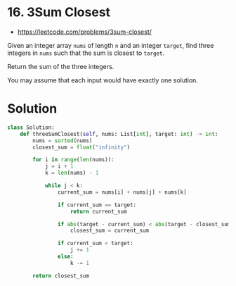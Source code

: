 # 16. 3Sum Closest

- https://leetcode.com/problems/3sum-closest/

Given an integer array `nums` of length `n` and an integer `target`, find three integers in `nums` such that the sum is closest to `target`.

Return the sum of the three integers.

You may assume that each input would have exactly one solution.

# Solution

```python
class Solution:
    def threeSumClosest(self, nums: List[int], target: int) -> int:
        nums = sorted(nums)
        closest_sum = float("infinity")

        for i in range(len(nums)):
            j = i + 1
            k = len(nums) - 1

            while j < k:
                current_sum = nums[i] + nums[j] + nums[k]

                if current_sum == target:
                    return current_sum

                if abs(target - current_sum) < abs(target - closest_sum):
                    closest_sum = current_sum

                if current_sum < target:
                    j += 1
                else:
                    k -= 1

        return closest_sum
```

